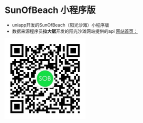 # SunOfBeach 小程序版
- uniapp开发的SunOfBeach（阳光沙滩）小程序版
- 数据来源程序员**拉大锯**开发的阳光沙滩网站提供的api
[网站首页：](https://www.sunofbeach.net) 

![PC首页](shot/qrcode.jpg)

